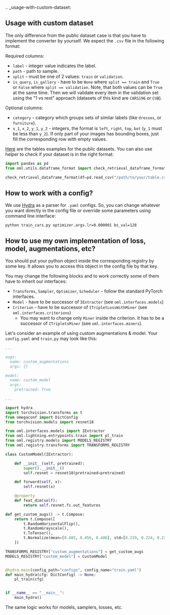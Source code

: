 .. _usage-with-custom-dataset:

## Usage with custom dataset
The only difference from the public dataset case is that you have to implement the converter by yourself.
We expect the `.csv` file in the following format:

Required columns:
* `label` - integer value indicates the label.
* `path` - path to sample.
* `split` - must be one of 2 values: `train` or `validation`.
* `is_query`, `is_gallery` - have to be `None` where `split == train` and `True`
  or `False` where `split == validation`. Note, that both values can be `True` at
  the same time. Then we will validate every item
  in the validation set using the "1 vs rest" approach (datasets of this kind are `CARS196` or `CUB`).

Optional columns:
* `category` - category which groups sets of similar labels (like `dresses`, or `furniture`).
* `x_1`, `x_2`, `y_1`, `y_2` - integers, the format is `left`, `right`, `top`, `bot` (`y_1` must be less than `y_2`).
  If only part of your images has bounding boxes, just fill the corresponding row with empty values.

[Here](https://drive.google.com/drive/folders/12QmUbDrKk7UaYGHreQdz5_nPfXG3klNc?usp=sharing)
are the tables examples for the public datasets. You can also use helper to check if your dataset
is in the right format:
```python
import pandas as pd
from oml.utils.dataframe_format import check_retrieval_dataframe_format

check_retrieval_dataframe_format(df=pd.read_csv("/path/to/your/table.csv"), dataset_root="/path/to/your/datasets/root/")
```


## How to work with a config?
We use [Hydra](https://hydra.cc/docs/intro/) as a parser for `.yaml` configs.
So, you can change whatever you want directly in the config file or override some parameters
using command line interface:
```
python train_cars.py optimizer.args.lr=0.000001 bs_val=128
```


## How to use my own implementation of loss, model, augmentations, etc?
You should put your python object inside the corresponding registry by some key.
It allows you to access this object in the config file by that key.

You may change the following blocks and to work correctly some of them have to inherit our interfaces:
* `Transforms`, `Sampler`, `Optimizer`, `Scheduler` - follow the standard PyTorch interfaces.
* `Model` - have to be successor of `IExtractor` (see `oml.interfaces.models`)
* `Criterion` - have to be successor of `ITripletLossWithMiner` (see `oml.interfaces.criterions`)
  * You may want to change only `Miner` inside the criterion. It has to be a successor of `ITripletsMiner` (see `oml.interfaces.miners`).


Let's consider an example of using custom augmentations & model.
Your `config.yaml` and `train.py` may look like this:
```yaml
...

augs:
  name: custom_augmentations
  args: {}

model:
  name: custom_model
  args:
    pretrained: True

...
```

```python
import hydra
import torchvision.transforms as t
from omegaconf import DictConfig
from torchvision.models import resnet18

from oml.interfaces.models import IExtractor
from oml.lightning.entrypoints.train import pl_train
from oml.registry.models import MODELS_REGISTRY
from oml.registry.transforms import TRANSFORMS_REGISTRY

class CustomModel(IExtractor):

    def __init__(self, pretrained):
        super().__init__()
        self.resnet = resnet18(pretrained=pretrained)

    def forward(self, x):
        self.resnet(x)

    @property
    def feat_dim(self):
        return self.resnet.fc.out_features

def get_custom_augs() -> t.Compose:
    return t.Compose([
        t.RandomHorizontalFlip(),
        t.RandomGrayscale(),
        t.ToTensor(),
        t.Normalize(mean=[0.485, 0.456, 0.406], std=[0.229, 0.224, 0.225]),
    ])

TRANSFORMS_REGISTRY["custom_augmentations"] = get_custom_augs
MODELS_REGISTRY["custom_model"] = CustomModel


@hydra.main(config_path="configs", config_name="train.yaml")
def main_hydra(cfg: DictConfig) -> None:
    pl_train(cfg)


if __name__ == "__main__":
    main_hydra()
```

The same logic works for models, samplers, losses, etc.
